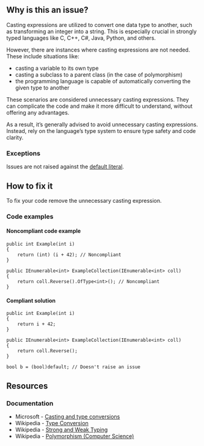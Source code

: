 ## Why is this an issue?

Casting expressions are utilized to convert one data type to another, such as transforming an integer into a string. This is especially crucial in
strongly typed languages like C, C++, C#, Java, Python, and others.

However, there are instances where casting expressions are not needed. These include situations like:

-  casting a variable to its own type
-  casting a subclass to a parent class (in the case of polymorphism)
-  the programming language is capable of automatically converting the given type to another

These scenarios are considered unnecessary casting expressions. They can complicate the code and make it more difficult to understand, without
offering any advantages.

As a result, it’s generally advised to avoid unnecessary casting expressions. Instead, rely on the language’s type system to ensure type safety and
code clarity.

### Exceptions

Issues are not raised against the [default literal](https://learn.microsoft.com/en-us/dotnet/csharp/programming-guide/types/casting-and-type-conversions).

## How to fix it

To fix your code remove the unnecessary casting expression.

### Code examples

#### Noncompliant code example

    public int Example(int i)
    {
        return (int) (i + 42); // Noncompliant
    }
    
    public IEnumerable<int> ExampleCollection(IEnumerable<int> coll)
    {
        return coll.Reverse().OfType<int>(); // Noncompliant
    }

#### Compliant solution

    public int Example(int i)
    {
        return i + 42;
    }
    
    public IEnumerable<int> ExampleCollection(IEnumerable<int> coll)
    {
        return coll.Reverse();
    }

    bool b = (bool)default; // Doesn't raise an issue

## Resources

### Documentation

-  Microsoft - [Casting and type
  conversions](https://learn.microsoft.com/en-us/dotnet/csharp/programming-guide/types/casting-and-type-conversions)
-  Wikipedia - [Type Conversion](https://en.wikipedia.org/wiki/Type_conversion)
-  Wikipedia - [Strong and Weak Typing](https://en.wikipedia.org/wiki/Strong_and_weak_typing)
-  Wikipedia - [Polymorphism (Computer Science)](https://en.wikipedia.org/wiki/Polymorphism_%28computer_science%29)